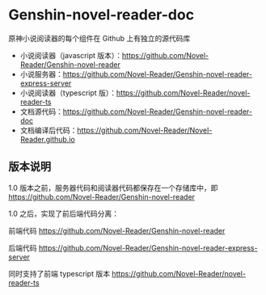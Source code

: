# Genshin-novel-reader-doc

原神小说阅读器的每个组件在 Github 上有独立的源代码库

- 小说阅读器（javascript 版本）：https://github.com/Novel-Reader/Genshin-novel-reader
- 小说服务器：https://github.com/Novel-Reader/Genshin-novel-reader-express-server
- 小说阅读器（typescript 版）：https://github.com/Novel-Reader/novel-reader-ts
- 文档源代码：https://github.com/Novel-Reader/Genshin-novel-reader-doc
- 文档编译后代码：https://github.com/Novel-Reader/Novel-Reader.github.io

## 版本说明

1.0 版本之前，服务器代码和阅读器代码都保存在一个存储库中，即 https://github.com/Novel-Reader/Genshin-novel-reader

1.0 之后，实现了前后端代码分离：

前端代码 https://github.com/Novel-Reader/Genshin-novel-reader

后端代码 https://github.com/Novel-Reader/Genshin-novel-reader-express-server

同时支持了前端 typescript 版本 https://github.com/Novel-Reader/novel-reader-ts
